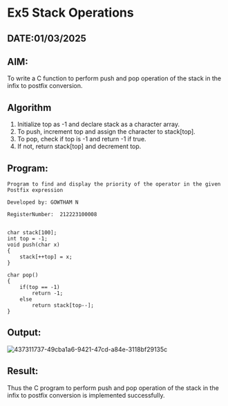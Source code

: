 # Ex5 Stack Operations
## DATE:01/03/2025
## AIM:
To write a C function to perform push and pop operation of the stack in the infix to postfix conversion.

## Algorithm
1. Initialize top as -1 and declare stack as a character array. 
2. To push, increment top and assign the character to stack[top]. 
3. To pop, check if top is -1 and return -1 if true. 
4. If not, return stack[top] and decrement top.  

## Program:
```
Program to find and display the priority of the operator in the given Postfix expression

Developed by: GOWTHAM N

RegisterNumber:  212223100008
```
```
 
char stack[100]; 
int top = -1; 
void push(char x) 
{ 
    stack[++top] = x; 
} 
 
char pop() 
{ 
    if(top == -1) 
        return -1; 
    else 
        return stack[top--]; 
}
```

## Output:
![437311737-49cba1a6-9421-47cd-a84e-3118bf29135c](https://github.com/user-attachments/assets/61a69acc-554a-4b09-a8cb-1cd99dc18123)



## Result:
Thus the C program to perform push and pop operation of the stack in the infix to postfix conversion is implemented successfully.
